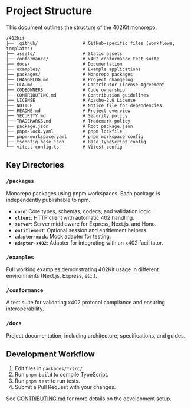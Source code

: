 # Project Structure

This document outlines the structure of the 402Kit monorepo.

```
/402kit
├── .github/                 # GitHub-specific files (workflows, templates)
├── assets/                  # Static assets
├── conformance/             # x402 conformance test suite
├── docs/                    # Documentation
├── examples/                # Example applications
├── packages/                # Monorepo packages
├── CHANGELOG.md             # Project changelog
├── CLA.md                   # Contributor License Agreement
├── CODEOWNERS               # Code ownership
├── CONTRIBUTING.md          # Contribution guidelines
├── LICENSE                  # Apache-2.0 License
├── NOTICE                   # Notice file for dependencies
├── README.md                # Project overview
├── SECURITY.md              # Security policy
├── TRADEMARKS.md            # Trademark policy
├── package.json             # Root package.json
├── pnpm-lock.yaml           # pnpm lockfile
├── pnpm-workspace.yaml      # pnpm workspace config
├── tsconfig.base.json       # Base TypeScript config
└── vitest.config.ts         # Vitest config
```

## Key Directories

### `/packages`

Monorepo packages using pnpm workspaces. Each package is independently publishable to npm.

- **`core`**: Core types, schemas, codecs, and validation logic.
- **`client`**: HTTP client with automatic 402 handling.
- **`server`**: Server middleware for Express, Next.js, and Hono.
- **`entitlement`**: Optional session and entitlement helpers.
- **`adapter-mock`**: Mock adapter for testing.
- **`adapter-x402`**: Adapter for integrating with an x402 facilitator.

### `/examples`

Full working examples demonstrating 402Kit usage in different environments (Next.js, Express, etc.).

### `/conformance`

A test suite for validating x402 protocol compliance and ensuring interoperability.

### `/docs`

Project documentation, including architecture, specifications, and guides.

## Development Workflow

1.  Edit files in `packages/*/src/`.
2.  Run `pnpm build` to compile TypeScript.
3.  Run `pnpm test` to run tests.
4.  Submit a Pull Request with your changes.

See [CONTRIBUTING.md](../CONTRIBUTING.md) for more details on the development setup.
